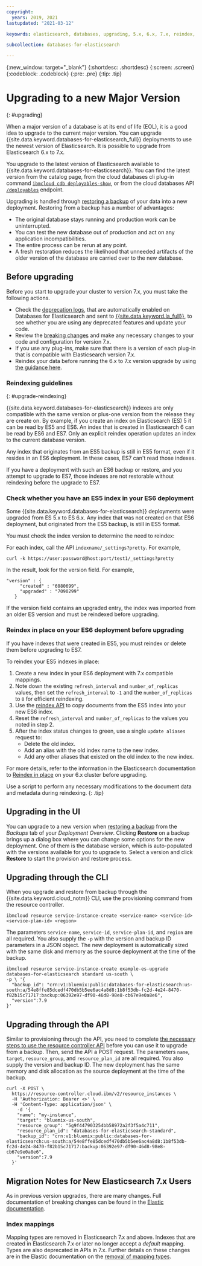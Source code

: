 ```yaml
---
copyright:
  years: 2019, 2021
lastupdated: "2021-03-12"

keyowrds: elasticsearch, databases, upgrading, 5.x, 6.x, 7.x, reindex, indices

subcollection: databases-for-elasticsearch

---
```


{:new_window: target="_blank"}
{:shortdesc: .shortdesc}
{:screen: .screen}
{:codeblock: .codeblock}
{:pre: .pre}
{:tip: .tip}


# Upgrading to a new Major Version
{: #upgrading}

When a major version of a database is at its end of life (EOL), it is a good idea to upgrade to the current major version. You can upgrade {{site.data.keyword.databases-for-elasticsearch_full}} deployments to use the newest version of Elasticsearch. It is possible to upgrade from Elasticsearch 6.x to 7.x.

You upgrade to the latest version of Elasticsearch available to {{site.data.keyword.databases-for-elasticsearch}}. You can find the latest version from the catalog page, from the cloud databases cli plug-in command [`ibmcloud cdb deployables-show`](/docs/databases-cli-plugin?topic=databases-cli-plugin-cdb-reference#deployables-show), or from the cloud databases API [`/deployables`](https://cloud.ibm.com/apidocs/cloud-databases-api#get-all-deployable-databases) endpoint.

Upgrading is handled through [restoring a backup](/docs/databases-for-elasticsearch?topic=cloud-databases-dashboard-backups#restoring-a-backup) of your data into a new deployment. Restoring from a backup has a number of advantages:

- The original database stays running and production work can be uninterrupted.
- You can test the new database out of production and act on any application incompatibilities.
- The entire process can be rerun at any point.
- A fresh restoration reduces the likelihood that unneeded artifacts of the older version of the database are carried over to the new database.


## Before upgrading
Before you start to upgrade your cluster to version 7.x, you must take the following actions.

- Check the [deprecation logs](https://www.elastic.co/guide/en/elasticsearch/reference/current/logging.html#deprecation-logging), that are automatically enabled on Databases for Elasticsearch and sent to [{{site.data.keyword.la_full}}](/docs/databases-for-elasticsearch?topic=cloud-databases-logging), to see whether you are using any deprecated features and update your code.
- Review the [breaking changes](https://www.elastic.co/guide/en/elasticsearch/reference/current/breaking-changes.html) and make any necessary changes to your code and configuration for version 7.x.
- If you use any plug-ins, make sure that there is a version of each plug-in that is compatible with Elasticsearch version 7.x.
- Reindex your data before running the 6.x to 7.x version upgrade by using [the guidance here](/docs/databases-for-elasticsearch?topic=databases-for-elasticsearch-upgrading#upgrade-reindexing).

### Reindexing guidelines
{: #upgrade-reindexing}

{{site.data.keyword.databases-for-elasticsearch}} indexes are only compatible with the same version or plus-one version from the release they are create on. By example, if you create an index on Elasticsearch (ES) 5 it can be read by ES5 and ES6. An index that is created in Elasticsearch 6 can be read by ES6 and ES7. Only an explicit reindex operation updates an index to the current database version.

Any index that originates from an ES5 backup is still in ES5 format, even if it resides in an ES6 deployment. In these cases, ES7 can't read those indexes. 

If you have a deployment with such an ES6 backup or restore, and you attempt to upgrade to ES7, those indexes are not restorable without reindexing before the upgrade to ES7.

### Check whether you have an ES5 index in your ES6 deployment 
  Some {{site.data.keyword.databases-for-elasticsearch}} deployments were upgraded from ES 5.x to ES 6.x. Any index that was not created on that ES6 deployment, but originated from the ES5 backup, is still in ES5 format.
  
  You must check the index version to determine the need to reindex:
    
  For each index, call the API `indexname/_settings?pretty`. For example,
    
  `curl -k https://user:password@host:port/test1/_settings?pretty`

  In the result, look for the version field. For example,

  ```
  "version" : {
       "created" : "6080699",
       "upgraded" : "7090299"
     }
  ```
  If the version field contains an upgraded entry, the index was imported from an older ES version and must be reindexed before upgrading.

  
### Reindex in place on your ES6 deployment before upgrading

  If you have indexes that were created in ES5, you must reindex or delete them before upgrading to ES7. 

  To reindex your ES5 indexes in place:

  1. Create a new index in your ES6 deployment with 7.x compatible mappings.
  2. Note down the existing `refresh_interval` and `number_of_replicas` values, then set the `refresh_interval` to `-1` and the `number_of_replicas` to `0` for efficient reindexing.
  3. Use the [reindex API](https://www.elastic.co/guide/en/elasticsearch/reference/current/docs-reindex.html) to copy documents from the ES5 index into your new ES6 index. 
  4. Reset the `refresh_interval` and `number_of_replicas` to the values you noted in step 2.
  5. After the index status changes to green, use a single `update aliases` request to:
      - Delete the old index.
      - Add an alias with the old index name to the new index.
      - Add any other aliases that existed on the old index to the new index.

  For more details, refer to the information in the Elasticsearch documentation to [Reindex in place](https://www.elastic.co/guide/en/elasticsearch/reference/current/reindex-upgrade-inplace.html) on your 6.x cluster before upgrading.

Use a script to perform any necessary modifications to the document data and metadata during reindexing.
{: .tip}



## Upgrading in the UI

You can upgrade to a new version when [restoring a backup](/docs/databases-for-elasticsearch?topic=cloud-databases-dashboard-backups#restoring-a-backup) from the _Backups_ tab of your _Deployment Overview_. Clicking **Restore** on a backup brings up a dialog box where you can change some options for the new deployment. One of them is the database version, which is auto-populated with the versions available for you to upgrade to. Select a version and click **Restore** to start the provision and restore process.

## Upgrading through the CLI

When you upgrade and restore from backup through the  {{site.data.keyword.cloud_notm}} CLI, use the provisioning command from the resource controller.
```
ibmcloud resource service-instance-create <service-name> <service-id> <service-plan-id> <region>
```
The parameters `service-name`, `service-id`, `service-plan-id`, and `region` are all required. You also supply the `-p` with the version and backup ID parameters in a JSON object. The new deployment is automatically sized with the same disk and memory as the source deployment at the time of the backup.

```
ibmcloud resource service-instance-create example-es-upgrade databases-for-elasticsearch standard us-south \
-p \ '{
  "backup_id": "crn:v1:bluemix:public:databases-for-elasticsearch:us-south:a/54e8ffe85dcedf470db5b5ee6ac4a8d8:1b8f53db-fc2d-4e24-8470-f82b15c71717:backup:06392e97-df90-46d8-98e8-cb67e9e0a8e6",
  "version":7.9
}'
```

## Upgrading through the API

Similar to provisioning through the API, you need to complete [the necessary steps to use the resource controller API](/docs/databases-for-elasticsearch?topic=cloud-databases-provisioning#provisioning-through-the-resource-controller-api) before you can use it to upgrade from a backup. Then, send the API a POST request. The parameters `name`, `target`, `resource_group`, and `resource_plan_id` are all required. You also supply the version and backup ID. The new deployment has the same memory and disk allocation as the source deployment at the time of the backup.
```
curl -X POST \
  https://resource-controller.cloud.ibm/v2/resource_instances \
  -H 'Authorization: Bearer <>' \
  -H 'Content-Type: application/json' \
    -d '{
    "name": "my-instance",
    "target": "bluemix-us-south",
    "resource_group": "5g9f447903254bb58972a2f3f5a4c711",
    "resource_plan_id": "databases-for-elasticsearch-standard",
    "backup_id": "crn:v1:bluemix:public:databases-for-elasticsearch:us-south:a/54e8ffe85dcedf470db5b5ee6ac4a8d8:1b8f53db-fc2d-4e24-8470-f82b15c71717:backup:06392e97-df90-46d8-98e8-cb67e9e0a8e6",
    "version":7.9
  }'
```

## Migration Notes for New Elasticsearch 7.x Users 
 
As in previous version upgrades, there are many changes. Full documentation of breaking changes can be found in the [Elastic documentation](https://www.elastic.co/guide/en/elasticsearch/reference/current/breaking-changes.html). 
 

### Index mappings 

Mapping types are removed in Elasticsearch 7.x and above. Indexes that are created in Elasticsearch 7.x or later no longer accept a _default_ mapping. Types are also deprecated in APIs in 7.x. Further details on these changes are in the Elastic documentation on the [removal of mapping types](https://www.elastic.co/guide/en/elasticsearch/reference/current/removal-of-types.html).

